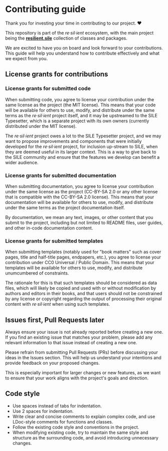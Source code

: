 # Contributing guide

Thank you for investing your time in contributing to our project. ❤️

This repository is part of the _re·sil·ient_ ecosystem, with the main project being the [**resilient.sile**](https://github.com/Omikhleia/resilient.sile) collection of classes and packages.

We are excited to have you on board and look forward to your contributions. This guide will help you understand how to contribute effectively and what we expect from you.

## License grants for contributions

### License grants for submitted code

When submitting code, you agree to license your contribution under the same license as the project (the MIT license).
This means that your code will be available for others to use, modify, and distribute under the same terms as the _re·sil·ient_ project itself, and it may be upstreamed to the SILE Typesetter, which is a separate project with its own owners (currently distributed under the MIT license).

The _re·sil·ient_ project owes a lot to the SILE Typesetter project, and we may want to propose improvements and components that were initially developed for the _re·sil·ient_ project, for inclusion up-stream to SILE, when they are deemed useful in its larger context.
This is a way to give back to the SILE community and ensure that the features we develop can benefit a wider audience.

### License grants for submitted documentation

When submitting documentation, you agree to license your contribution under the same license as the project (CC-BY-SA 2.0 or any other license that is compatible with the CC-BY-SA 2.0 license). This means that your documentation will be available for others to use, modify, and distribute under the same terms as the project documentation itself.

By documentation, we mean any text, images, or other content that you submit to the project, including but not limited to README files, user guides, and other in-code documentation content.

### License grants for submitted templates

When submitting templates (notably used for "book matters" such as cover pages, title and half-title pages, endpapers, etc.), you agree to license your contribution under CC0 Universal / Public Domain. This means that your templates will be available for others to use, modify, and distribute unumcumbered of constraints.

The rationale for this is that such templates should be considered as data files, which will likely be copied and used with or without modification by authors and editors in their books, and that users should not be constrained by any license or copyright regarding the output of processing their original content with _re·sil·ient_ when using such templates.

## Issues first, Pull Requests later

Always ensure your issue is not already reported before creating a new one. If you find an existing issue that matches your problem, please add any relevant information to that issue instead of creating a new one.

Please refrain from submitting Pull Requests (PRs) before discussing your ideas in the Issues section. This will help us understand your intentions and provide feedback on your proposed changes.

This is especially important for larger changes or new features, as we want to ensure that your work aligns with the project's goals and direction.

## Code style

- Use spaces instead of tabs for indentation.
- Use 2 spaces for indentation.
- Write clear and concise comments to explain complex code, and use LDoc-style comments for functions and classes.
- Follow the existing code style and conventions in the project.
- When modifying existing code, try to maintain the same style and structure as the surrounding code, and avoid introducing unnecessary changes.
